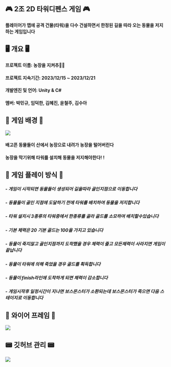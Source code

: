 ## 🎮 2조 2D 타워디펜스 게임 🎮

#### 플레이어가 맵에 공격 건물(타워)을 다수 건설하면서 한정된 길을 따라 오는 동물을 저지하는 게임입니다

## 🖥 개요 🖥

#### 프로젝트 이름: 농장을 지켜추🐹🐤
#### 프로젝트 지속기간: 2023/12/15 ~ 2023/12/21
#### 개발엔진 및 언어: Unity & C# 
#### 멤버: 박민규, 임덕한, 김혜진, 윤철주, 김수아

## 👾 게임 배경 👾

<img src = "https://github.com/parkhasatang/2GroupTeamproject/assets/149459760/a569a8ce-ec43-436f-b596-f1ff14356d36">

#### 배고픈 동물들이 산에서 농장으로 내려가 농장을 털어버린다
#### 농장을 막기위해 타워를 설치해 동물을 저지해야한다! ! 

## 🤖 게임 플레이 방식 🤖

##### - 게임이 시작되면 동물들이 생성되어 길을따라 골인지점으로 이동합니다
##### - 동물들이 골인 지점에 도달하기 전에 타워를 배치하여 동물을 저지합니다
##### - 타워 설치시 3종류의 타워중에서 한종류를 골라 골드를 소모하여 배치할수있습니다
##### - 기본 체력은 20 기본 골드는 100을 가지고 있습니다
##### - 동물이 죽지않고 골인지점까지 도착했을 경우 체력이 줄고 모든체력이 사라지면 게임이 끝납니다
##### - 동물이 타워에 의해 죽었을 경우 골드를 획득합니다
##### - 동물이 finish라인에 도착하게 되면 체력이 감소합니다
##### - 게임시작후 일정시간이 지나면 보스몬스터가 소환되는데 보스몬스터가 죽으면 다음 스테이지로 이동합니다

## 📱 와이어 프레임 📱

<img src = "https://github.com/parkhasatang/2GroupTeamproject/assets/149459760/8fce4f9e-1ef7-465d-93eb-9b01ca8cf5cf">

## 📟 깃허브 관리 📟 

<img src = "https://github.com/parkhasatang/2GroupTeamproject/assets/149459760/fb171da3-cd4e-4459-b08d-21300d5b0b0e">
